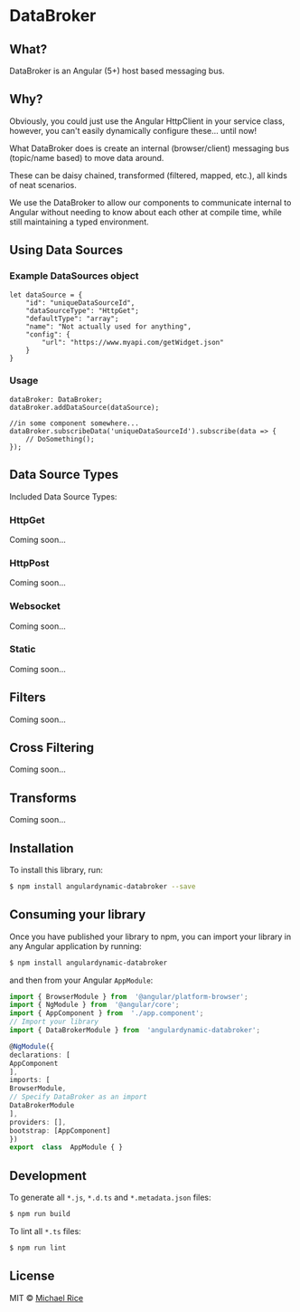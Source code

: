 
# DataBroker

## What?
DataBroker is an Angular (5+) host based messaging bus.

## Why?
Obviously, you could just use the Angular HttpClient in your service class, however, you can't easily dynamically configure these... until now!

What DataBroker does is create an internal (browser/client) messaging bus (topic/name based) to move data around.

These can be daisy chained, transformed (filtered, mapped, etc.), all kinds of neat scenarios.

We use the DataBroker to allow our components to communicate internal to Angular without needing to know about each other at compile time, while still maintaining a typed environment.

## Using Data Sources
  

### Example DataSources object
```
let dataSource = {
	"id": "uniqueDataSourceId",
	"dataSourceType": "HttpGet";
	"defaultType": "array";
	"name": "Not actually used for anything",
	"config": {
		"url": "https://www.myapi.com/getWidget.json"
	}
}
```

### Usage
```
dataBroker: DataBroker;
dataBroker.addDataSource(dataSource);

//in some component somewhere...
dataBroker.subscribeData('uniqueDataSourceId').subscribe(data => {
	// DoSomething();
});
```

## Data Source Types
Included Data Source Types:

### HttpGet
Coming soon...

### HttpPost
Coming soon...

### Websocket
Coming soon...

### Static
Coming soon...

## Filters
Coming soon...

## Cross Filtering
Coming soon...

## Transforms
Coming soon...

## Installation
To install this library, run:
```bash
$ npm install angulardynamic-databroker --save
```

## Consuming your library

Once you have published your library to npm, you can import your library in any Angular application by running:

```bash
$ npm install angulardynamic-databroker
```
and then from your Angular `AppModule`:

```typescript
import { BrowserModule } from  '@angular/platform-browser';
import { NgModule } from  '@angular/core';
import { AppComponent } from  './app.component';
// Import your library
import { DataBrokerModule } from  'angulardynamic-databroker';

@NgModule({
declarations: [
AppComponent
],
imports: [
BrowserModule,
// Specify DataBroker as an import
DataBrokerModule
],
providers: [],
bootstrap: [AppComponent]
})
export  class  AppModule { }
```

## Development
To generate all `*.js`, `*.d.ts` and `*.metadata.json` files:
```bash
$ npm run build
```
To lint all `*.ts` files:
```bash
$ npm run lint
```

## License
MIT © [Michael Rice](mailto:meikeric@gmail.com)
